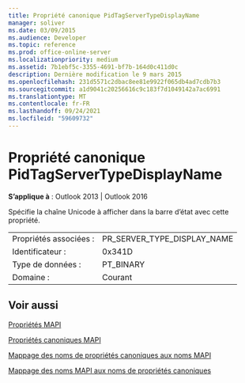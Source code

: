 ```yaml
---
title: Propriété canonique PidTagServerTypeDisplayName
manager: soliver
ms.date: 03/09/2015
ms.audience: Developer
ms.topic: reference
ms.prod: office-online-server
ms.localizationpriority: medium
ms.assetid: 7b1ebf5c-3355-4691-bf7b-164d0c411d0c
description: Dernière modification le 9 mars 2015
ms.openlocfilehash: 231d5571c2dbac8ee81e9922f065db4ad7cdb7b3
ms.sourcegitcommit: a1d9041c20256616c9c183f7d1049142a7ac6991
ms.translationtype: MT
ms.contentlocale: fr-FR
ms.lasthandoff: 09/24/2021
ms.locfileid: "59609732"
---
```

# <a name="pidtagservertypedisplayname-canonical-property"></a>Propriété canonique PidTagServerTypeDisplayName

  
  
**S’applique à** : Outlook 2013 | Outlook 2016 
  
Spécifie la chaîne Unicode à afficher dans la barre d’état avec cette propriété.
  
|||
|:-----|:-----|
|Propriétés associées :  <br/> |PR_SERVER_TYPE_DISPLAY_NAME  <br/> |
|Identificateur :  <br/> |0x341D  <br/> |
|Type de données :  <br/> |PT_BINARY  <br/> |
|Domaine :  <br/> |Courant  <br/> |
   
## <a name="see-also"></a>Voir aussi



[Propriétés MAPI](mapi-properties.md)
  
[Propriétés canoniques MAPI](mapi-canonical-properties.md)
  
[Mappage des noms de propriétés canoniques aux noms MAPI](mapping-canonical-property-names-to-mapi-names.md)
  
[Mappage des noms MAPI aux noms de propriétés canoniques](mapping-mapi-names-to-canonical-property-names.md)

